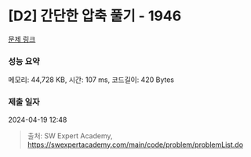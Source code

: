 # [D2] 간단한 압축 풀기 - 1946 

[문제 링크](https://swexpertacademy.com/main/code/problem/problemDetail.do?contestProbId=AV5PmkDKAOMDFAUq) 

### 성능 요약

메모리: 44,728 KB, 시간: 107 ms, 코드길이: 420 Bytes

### 제출 일자

2024-04-19 12:48



> 출처: SW Expert Academy, https://swexpertacademy.com/main/code/problem/problemList.do